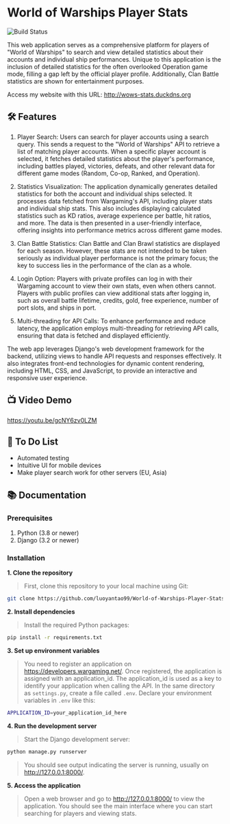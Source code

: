 #  World of Warships Player Stats
![Build Status](https://github.com/luoyantao99/World-of-Warships-Player-Stats/actions/workflows/django.yml/badge.svg)

This web application serves as a comprehensive platform for players of "World of Warships" to search and view detailed statistics about their accounts and individual ship performances. Unique to this application is the inclusion of detailed statistics for the often overlooked Operation game mode, filling a gap left by the official player profile. Additionally, Clan Battle statistics are shown for entertainment purposes. 

Access my website with this URL: http://wows-stats.duckdns.org

## 🛠️ Features
1. Player Search: Users can search for player accounts using a search query. This sends a request to the "World of Warships" API to retrieve a list of matching player accounts. When a specific player account is selected, it fetches detailed statistics about the player's performance, including battles played, victories, defeats, and other relevant data for different game modes (Random, Co-op, Ranked, and Operation). 

2. Statistics Visualization: The application dynamically generates detailed statistics for both the account and individual ships selected. It processes data fetched from Wargaming's API, including player stats and individual ship stats. This also includes displaying calculated statistics such as KD ratios, average experience per battle, hit ratios, and more. The data is then presented in a user-friendly interface, offering insights into performance metrics across different game modes. 

3. Clan Battle Statistics: Clan Battle and Clan Brawl statistics are displayed for each season. However, these stats are not intended to be taken seriously as individual player performance is not the primary focus; the key to success lies in the performance of the clan as a whole. 

4. Login Option: Players with private profiles can log in with their Wargaming account to view their own stats, even when others cannot. Players with public profiles can view additional stats after logging in, such as overall battle lifetime, credits, gold, free experience, number of port slots, and ships in port. 

5. Multi-threading for API Calls: To enhance performance and reduce latency, the application employs multi-threading for retrieving API calls, ensuring that data is fetched and displayed efficiently. 

The web app leverages Django's web development framework for the backend, utilizing views to handle API requests and responses effectively. It also integrates front-end technologies for dynamic content rendering, including HTML, CSS, and JavaScript, to provide an interactive and responsive user experience. 

## 📺 Video Demo
https://youtu.be/gcNY6zv0LZM

## 📄 To Do List
* Automated testing
* Intuitive UI for mobile devices
* Make player search work for other servers (EU, Asia)

## 📚 Documentation
### Prerequisites
1. Python (3.8 or newer)
2. Django (3.2 or newer)

### Installation
**1. Clone the repository**<br>
> First, clone this repository to your local machine using Git:
``` bash
git clone https://github.com/luoyantao99/World-of-Warships-Player-Stats.git
```

**2. Install dependencies**<br>
> Install the required Python packages:
``` bash
pip install -r requirements.txt
```

**3. Set up environment variables**<br>
> You need to register an application on https://developers.wargaming.net/. Once registered, the application is assigned with an application_id. The application_id is used as a key to identify your application when calling the API. In the same directory as ```settings.py```, create a file called ```.env```. Declare your environment variables in ```.env``` like this:
``` bash
APPLICATION_ID=your_application_id_here
```

**4. Run the development server**<br>
> Start the Django development server:
``` bash
python manage.py runserver
```
> You should see output indicating the server is running, usually on http://127.0.0.1:8000/.

**5. Access the application**<br>
> Open a web browser and go to http://127.0.0.1:8000/ to view the application. You should see the main interface where you can start searching for players and viewing stats.
